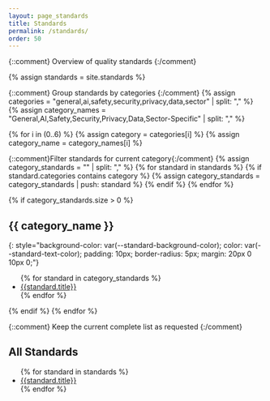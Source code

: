 ```yaml
---
layout: page_standards
title: Standards
permalink: /standards/
order: 50
---
```


{::comment}
Overview of quality standards
{:/comment}

{% assign standards = site.standards %}

{::comment}
Group standards by categories
{:/comment}
{% assign categories = "general,ai,safety,security,privacy,data,sector" | split: "," %}
{% assign category_names = "General,AI,Safety,Security,Privacy,Data,Sector-Specific" | split: "," %}

{% for i in (0..6) %}
  {% assign category = categories[i] %}
  {% assign category_name = category_names[i] %}
  
  {::comment}Filter standards for current category{:/comment}
  {% assign category_standards = "" | split: "," %}
  {% for standard in standards %}
    {% if standard.categories contains category %}
      {% assign category_standards = category_standards | push: standard %}
    {% endif %}
  {% endfor %}
  
  {% if category_standards.size > 0 %}
## {{ category_name }}
{: style="background-color: var(--standard-background-color); color: var(--standard-text-color); padding: 10px; border-radius: 5px; margin: 20px 0 10px 0;"}

<ul class="posts">
    {% for standard in category_standards %}
     <li><i class="fas fa-solid fa-award" style="color: var(--standard-text-color);"></i> <a href="{{standard.url}}">{{standard.title}}</a></li>
    {% endfor %}
</ul>
  {% endif %}
{% endfor %}

{::comment}
Keep the current complete list as requested
{:/comment}
## All Standards

<ul class="posts">
  {% for standard in standards %}
   <li><i class="fas fa-solid fa-award" style="color: var(--standard-text-color);"></i> <a href="{{standard.url}}">{{standard.title}}</a></li>
  {% endfor %}
</ul>